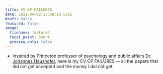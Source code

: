 ```yaml
---
title: CV OF FAILURES
date: 2021-04-02T13:58:18.539Z
draft: false
featured: false
image:
  filename: featured
  focal_point: Smart
  preview_only: false
---
```

* Inspired by Princeton professor of psychology and public affairs [Dr. Johannes Haushofer](https://www.uni-goettingen.de/de/document/download/bed2706fd34e29822004dbe29cd00bb5.pdf/Johannes_Haushofer_CV_of_Failures%5B1%5D.pdf), here is my CV OF FAILURES -- all the papers that did not get accepted and the money I did not get.